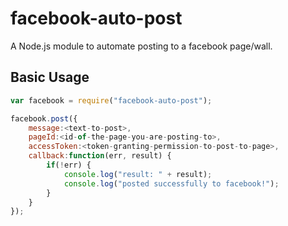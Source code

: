 facebook-auto-post
==================

A Node.js module to automate posting to a facebook page/wall.

## Basic Usage

``` javascript
var facebook = require("facebook-auto-post");

facebook.post({
	message:<text-to-post>,
	pageId:<id-of-the-page-you-are-posting-to>,
	accessToken:<token-granting-permission-to-post-to-page>,
	callback:function(err, result) {
		if(!err) {
			console.log("result: " + result);
			console.log("posted successfully to facebook!");
		}
	}
});
```
